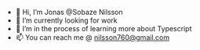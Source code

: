 - 👋 Hi, I’m Jonas @Sobaze Nilsson
- 👀 I’m currently looking for work
- 🌱 I’m in the process of learning more about Typescript
- 📫 You can reach me @ nilsson760@gmail.com

<!---
Sobaze/Sobaze is a ✨ special ✨ repository because its `README.md` (this file) appears on your GitHub profile.
You can click the Preview link to take a look at your changes.
--->
